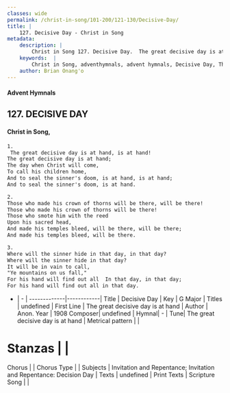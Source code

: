 ```yaml
---
classes: wide
permalink: /christ-in-song/101-200/121-130/Decisive-Day/
title: |
    127. Decisive Day - Christ in Song
metadata:
    description: |
        Christ in Song 127. Decisive Day.  The great decisive day is at hand, is at hand! The great decisive day is at hand; The day when Christ will come, To call his children home, And to seal the sinner's doom, is at hand, is at hand; And to seal the sinner's doom, is at hand.
    keywords:  |
        Christ in Song, adventhymnals, advent hymnals, Decisive Day, The great decisive day is at hand. 
    author: Brian Onang'o
---
```


#### Advent Hymnals
## 127. DECISIVE DAY
####  Christ in Song,

```txt
1.
 The great decisive day is at hand, is at hand!
The great decisive day is at hand;
The day when Christ will come,
To call his children home,
And to seal the sinner's doom, is at hand, is at hand;
And to seal the sinner's doom, is at hand.

2.
Those who made his crown of thorns will be there, will be there!
Those who made his crown of thorns will be there!
Those who smote him with the reed 
Upon his sacred head,
And made his temples bleed, will be there, will be there;
And made his temples bleed, will be there.

3.
Where will the sinner hide in that day, in that day?
Where will the sinner hide in that day?
It will be in vain to call, 
"Ye mountains on us fall,"
For his hand will find out all  In that day, in that day;
For his hand will find out all in that day.


```

- |   -  |
-------------|------------|
Title | Decisive Day |
Key | G Major |
Titles | undefined |
First Line | The great decisive day is at hand |
Author | Anon.
Year | 1908
Composer| undefined |
Hymnal|  - |
Tune| The great decisive day is at hand |
Metrical pattern | |
# Stanzas |  |
Chorus |  |
Chorus Type |  |
Subjects | Invitation and Repentance; Invitation and Repentance: Decision Day |
Texts | undefined |
Print Texts | 
Scripture Song |  |
    
